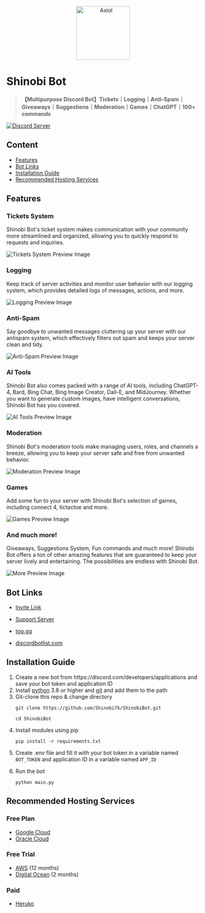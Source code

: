 <p align = "center">
  <a href = "https://discord.com/oauth2/authorize?client_id=855437723166703616&permissions=8&scope=bot%20applications.commands">
    <img alt = "Axiol" src = "https://i.imgur.com/HosYSWj.png" width = "140"/>
  </a>
</p>


# **Shinobi Bot**
> **【Multipurpose Discord Bot】Tickets｜Logging｜Anti-Spam｜Giveaways｜Suggestions｜Moderation｜Games｜ChatGPT｜100+ commands**


[![Discord Server](https://discordapp.com/api/guilds/1111697702535839756/widget.png?style=banner2)](https://discord.gg/YScaCDY7PN)



## Content
<ul>
<li><a href = "https://github.com/Shinobi7k/ShinobiBot#features">Features</li>
<li><a href = "https://github.com/Shinobi7k/ShinobiBot#bot-links">Bot Links</li>
<li><a href = "https://github.com/Shinobi7k/ShinobiBot#installation-guide">Installation Guide</li>
<li><a href = "https://github.com/Shinobi7k/ShinobiBot#recommended-hosting-services">Recommended Hosting Services</a></li>
</ul>

## Features

### **Tickets System**

Shinobi Bot's ticket system makes communication with your community more streamlined and organized, allowing you to quickly respond to requests and inquiries.

![Tickets System Preview Image](https://i.imgur.com/l4XfxvH.png)

### **Logging**

Keep track of server activities and monitor user behavior with our logging system, which provides detailed logs of messages, actions, and more.

![Logging Preview Image](https://i.imgur.com/QByUKmb.png)

### **Anti-Spam**

Say goodbye to unwanted messages cluttering up your server with our antispam system, which effectively filters out spam and keeps your server clean and tidy.

![Anti-Spam Preview Image](https://i.imgur.com/eKd7C5o.png)

### **AI Tools**

Shinobi Bot also comes packed with a range of AI tools, including ChatGPT-4, Bard, Bing Chat, Bing Image Creator, Dall-E, and MidJourney. Whether you want to generate custom images, have intelligent conversations, Shinobi Bot has you covered.

![AI Tools Preview Image](https://i.imgur.com/n2j8mcd.png)

### **Moderation**

Shinobi Bot's moderation tools make managing users, roles, and channels a breeze, allowing you to keep your server safe and free from unwanted behavior.

![Moderation Preview Image](https://i.imgur.com/Xbc2rXe.png)

### **Games**

Add some fun to your server with Shinobi Bot's selection of games, including connect 4, tictactoe and more.

![Games Preview Image](https://i.imgur.com/cymaSw9.png)

### **And much more!**

Giveaways, Suggestions System, Fun commands and much more! Shinobi Bot offers a ton of other amazing features that are guaranteed to keep your server lively and entertaining. The possibilities are endless with Shinobi Bot.

![More Preview Image](https://i.imgur.com/8rBxjLd.png)

## Bot Links
<ul>
<li>

[Invite Link](https://discord.com/oauth2/authorize?client_id=855437723166703616&permissions=1497267301495&scope=bot%20applications.commands)
</li>

<li>

[Support Server](https://discord.gg/YScaCDY7PN)
</li>

<li>

[top.gg](https://top.gg/bot/855437723166703616)
</li>

<li>

[discordbotlist.com](https://discordbotlist.com/bots/shinobi-bot)
</li>
</ul>

## Installation Guide

<ol>
<li>
Create a new bot from https://discord.com/developers/applications and save your bot token and application ID
</li>

<li>
Install <a href = "https://www.python.org/downloads/">python</a> 3.8 or higher and <a href = "https://git-scm.com/downloads">git</a> and add them to the path</li>
</li>

<li>
Git-clone this repo & change directory

```
git clone https://github.com/Shinobi7k/ShinobiBot.git

cd ShinobiBot
```
</li>

<li>
Install modules using pip

```
pip install -r requirements.txt
```
</li>

<li>

Create .env file and fill it with your bot token in a variable named `BOT_TOKEN` and application ID in a variable named `APP_ID`
</li>

<li>
Run the bot

```
python main.py
```
</li>
</ol>

## Recommended Hosting Services
### Free Plan
<ul>
<li><a href = "https://cloud.google.com/">Google Cloud</a></li>
<li><a href = "https://www.oracle.com/cloud/">Oracle Cloud</a></li>
</ul>

### Free Trial
<ul>
<li><a href = "https://aws.amazon.com/">AWS</a> (12 months)</li>
<li><a href = "https://www.digitalocean.com/">Digital Ocean</a> (2 months)</li>
</ul>

### Paid
<ul>
<li><a href = "https://www.heroku.com/">Heruko</a></li>
</ul>

